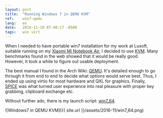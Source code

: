 ```yaml
---
layout: post
title:  "Running Windows 7 in QEMU KVM"
ref:    win7-qemu
lang:   en
date:   2016-11-10 07:40:17 -0500
tags:   win virt
---
```


When I needed to have portable win7 installation for my work at Luxoft,
suitable running on my
[Xiaomi Mi Notebook Air](http://xiaomi-mi.com/notebooks/xiaomi-mi-notebook-air-125-silver),
I decided to use [KVM](http://www.linux-kvm.org/page/Main_Page).
Many benchmarks found in the web showed that it would be really good.
However, it took a while to figure out usable deployment.

The best manual I found in the Arch Wiki: [QEMU](https://wiki.archlinux.org/index.php/QEMU).
It's detailed enough to go through it from end to end to decide what
options would serve best. Thus, I ended up using virtio for most hardware
and QXL for graphics. Finally, [SPICE](http://www.linux-kvm.org/page/SPICE)
was what turned user experience into real pleasure with proper key grabbing,
clipboard exchange etc.

Without further ado, there is my launch script:
[win7_64](https://bitbucket.org/sakhnik/win7_64).

![Windows7 in QEMU KVM]({{ site.url }}/assets/2016-11/win7_64.png)
